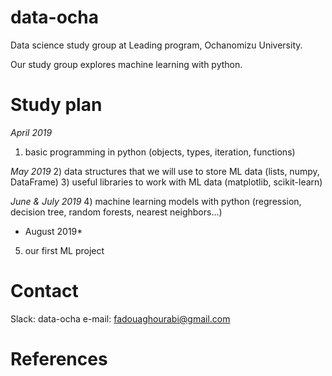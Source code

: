 # data-ocha
Data science study group at Leading program, Ochanomizu University.

Our study group explores machine learning with python. 

# Study plan

*April 2019*
1) basic programming in python (objects, types, iteration, functions)

*May 2019*
2) data structures that we will use to store ML data (lists, numpy, DataFrame)
3) useful libraries to work with ML data (matplotlib, scikit-learn)

*June & July 2019*
4) machine learning models with python (regression, decision tree, random forests, nearest neighbors...)

* August 2019*
5) our first ML project

# Contact

Slack: data-ocha
e-mail: fadouaghourabi@gmail.com

# References

